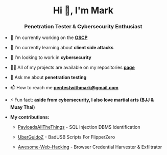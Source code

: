 <h1 align="center">Hi 👋, I'm Mark</h1>
<h3 align="center">Penetration Tester & Cybersecurity Enthusiast</h3>

- 🔭 I’m currently working on the [**OSCP**](https://www.offsec.com/courses/pen-200/)

- 🌱 I’m currently learning about **client side attacks**

- 👯 I’m looking to work in **cybersecurity**

- 👨‍💻 All of my projects are available on my repositories [**page**](https://github.com/MarkCyber?tab=repositories)

- 💬 Ask me about **penetration testing**

- 📫 How to reach me **pentestwithmark@gmail.com**

- ⚡ Fun fact: **aside from cybersecurity, I also love martial arts (BJJ & Muay Thai)**

- **My contributions:** 

   -    [PayloadsAllTheThings](https://github.com/swisskyrepo/PayloadsAllTheThings) - SQL Injection DBMS Identification

   -    [UberGuidoZ](https://github.com/UberGuidoZ/Flipper) - BadUSB Scripts For FlipperZero

   -    [Awesome-Web-Hacking](https://github.com/infoslack/awesome-web-hacking) - Browser Credential Harvester & Exfiltrator 
<!--
**MarkCyber/MarkCyber** is a ✨ _special_ ✨ repository because its `README.md` (this file) appears on your GitHub profile.

Here are some ideas to get you started:

- 🔭 I’m currently working on ...
- 🌱 I’m currently learning ...
- 👯 I’m looking to collaborate on ...
- 🤔 I’m looking for help with ...
- 💬 Ask me about ...
- 📫 How to reach me: ...
- 😄 Pronouns: ...
- ⚡ Fun fact: ...
-->
